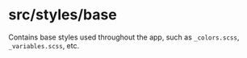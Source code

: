 # src/styles/base

Contains base styles used throughout the app, such as `_colors.scss`, `_variables.scss`, etc.
